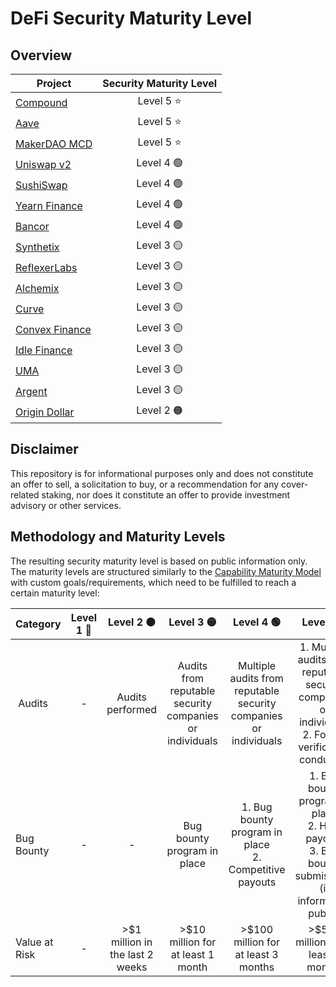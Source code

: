# DeFi Security Maturity Level

## Overview
| Project    | Security Maturity Level  |
| ------------- |:-------------:|
| [Compound](assessments/Compound.md) |  Level 5 ⭐  |           
| [Aave](assessments/Aave.md) |     Level 5 ⭐     |           
| [MakerDAO MCD](assessments/MakerDAO_MCD.md) | Level 5 ⭐ |  
| [Uniswap v2](assessments/Uniswap2.md) |  Level 4 🟢 |
| [SushiSwap](assessments/Sushiswap.md) |  Level 4  🟢  |          
| [Yearn Finance](assessments/Yearn.md) |  Level 4 🟢 |           
| [Bancor](assessments/Bancor.md) |       Level 4 🟢   |
| [Synthetix](assessments/Synthetix.md) |   Level 3  🟡   |       
| [ReflexerLabs](assessments/ReflexerLabs.md) |   Level 3  🟡   |    
| [Alchemix](assessments/Alchemix.md) |   Level 3  🟡   |  
| [Curve](assessments/Curve.md) |   Level 3  🟡   |  
| [Convex Finance](assessments/Convex.md) |   Level 3  🟡   |  
| [Idle Finance](assessments/Idle.md) |   Level 3  🟡   |  
| [UMA](assessments/UMA.md) |        Level 3  🟡     |   
| [Argent](assessments/Argent.md) |   Level 3  🟡   |                 
| [Origin Dollar](assessments/Origin_Dollar.md) |  Level 2 🟠|           


## Disclaimer
This repository is for informational purposes only and does not constitute an offer to sell, a solicitation to buy, or a recommendation for any cover-related staking, nor does it constitute an offer to provide investment advisory or other services.

## Methodology and Maturity Levels
The resulting security maturity level is based on public information only. The maturity levels are structured similarly to the [Capability Maturity Model](https://en.wikipedia.org/wiki/Capability_Maturity_Model) with custom goals/requirements, which need to be fulfilled to reach a certain maturity level:

| Category    | Level 1  🔴 | Level 2 🟠   | Level 3 🟡  | Level 4 🟢   | Level 5 ⭐   |
| ------------- |:-------------:|:-------------:|:-------------:|:-------------:|:-------------:|
| Audits        | -           | Audits performed           | Audits from reputable security companies or individuals | Multiple audits from reputable security companies or individuals | 1. Multiple audits from reputable security companies or individuals <br />2. Formal verification conducted           |
| Bug Bounty    | -           | -           | Bug bounty program in place           | 1. Bug bounty program in place <br />2. Competitive payouts          | 1. Bug bounty program in place <br />2. High payouts  <br />3. Bug bounty submissions (if information public)         |
| Value at Risk | -           | >$1 million in the last 2 weeks           | >$10 million for at least 1 month      |  >$100 million for at least 3 months          |  >$500 million for at least 6 months  |
